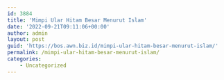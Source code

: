 ```yaml
---
id: 3884
title: 'Mimpi Ular Hitam Besar Menurut Islam'
date: '2022-09-21T09:11:06+00:00'
author: admin
layout: post
guid: 'https://bos.awn.biz.id/mimpi-ular-hitam-besar-menurut-islam/'
permalink: /mimpi-ular-hitam-besar-menurut-islam/
categories:
    - Uncategorized
---
```


